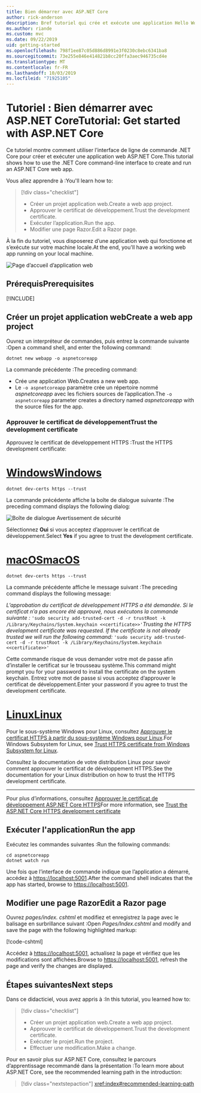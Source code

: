 ```yaml
---
title: Bien démarrer avec ASP.NET Core
author: rick-anderson
description: Bref tutoriel qui crée et exécute une application Hello World de base à l’aide d’ASP.NET Core.
ms.author: riande
ms.custom: mvc
ms.date: 09/22/2019
uid: getting-started
ms.openlocfilehash: 798f1ee87c05d886d8991e3f0230c8ebc6341ba8
ms.sourcegitcommit: 73e255e846e414821b8cc20ffa3aec946735cd4e
ms.translationtype: MT
ms.contentlocale: fr-FR
ms.lasthandoff: 10/03/2019
ms.locfileid: "71925105"
---
```

# <a name="tutorial-get-started-with-aspnet-core"></a><span data-ttu-id="08184-103">Tutoriel : Bien démarrer avec ASP.NET Core</span><span class="sxs-lookup"><span data-stu-id="08184-103">Tutorial: Get started with ASP.NET Core</span></span>

<span data-ttu-id="08184-104">Ce tutoriel montre comment utiliser l’interface de ligne de commande .NET Core pour créer et exécuter une application web ASP.NET Core.</span><span class="sxs-lookup"><span data-stu-id="08184-104">This tutorial shows how to use the .NET Core command-line interface to create and run an ASP.NET Core web app.</span></span>

<span data-ttu-id="08184-105">Vous allez apprendre à :</span><span class="sxs-lookup"><span data-stu-id="08184-105">You'll learn how to:</span></span>

> [!div class="checklist"]
> * <span data-ttu-id="08184-106">Créer un projet application web.</span><span class="sxs-lookup"><span data-stu-id="08184-106">Create a web app project.</span></span>
> * <span data-ttu-id="08184-107">Approuver le certificat de développement.</span><span class="sxs-lookup"><span data-stu-id="08184-107">Trust the development certificate.</span></span>
> * <span data-ttu-id="08184-108">Exécuter l’application.</span><span class="sxs-lookup"><span data-stu-id="08184-108">Run the app.</span></span>
> * <span data-ttu-id="08184-109">Modifier une page Razor.</span><span class="sxs-lookup"><span data-stu-id="08184-109">Edit a Razor page.</span></span>

<span data-ttu-id="08184-110">À la fin du tutoriel, vous disposerez d’une application web qui fonctionne et s’exécute sur votre machine locale.</span><span class="sxs-lookup"><span data-stu-id="08184-110">At the end, you'll have a working web app running on your local machine.</span></span>

![Page d’accueil d’application web](_static/home-page.png)

## <a name="prerequisites"></a><span data-ttu-id="08184-112">Prérequis</span><span class="sxs-lookup"><span data-stu-id="08184-112">Prerequisites</span></span>

[!INCLUDE[](~/includes/3.0-SDK.md)]

## <a name="create-a-web-app-project"></a><span data-ttu-id="08184-113">Créer un projet application web</span><span class="sxs-lookup"><span data-stu-id="08184-113">Create a web app project</span></span>

<span data-ttu-id="08184-114">Ouvrez un interpréteur de commandes, puis entrez la commande suivante :</span><span class="sxs-lookup"><span data-stu-id="08184-114">Open a command shell, and enter the following command:</span></span>

```dotnetcli
dotnet new webapp -o aspnetcoreapp
```

<span data-ttu-id="08184-115">La commande précédente :</span><span class="sxs-lookup"><span data-stu-id="08184-115">The preceding command:</span></span>

* <span data-ttu-id="08184-116">Crée une application Web.</span><span class="sxs-lookup"><span data-stu-id="08184-116">Creates a new web app.</span></span>  
* <span data-ttu-id="08184-117">Le `-o aspnetcoreapp` paramètre crée un répertoire nommé *aspnetcoreapp* avec les fichiers sources de l’application.</span><span class="sxs-lookup"><span data-stu-id="08184-117">The `-o aspnetcoreapp` parameter creates a directory named *aspnetcoreapp* with the source files for the app.</span></span>

### <a name="trust-the-development-certificate"></a><span data-ttu-id="08184-118">Approuver le certificat de développement</span><span class="sxs-lookup"><span data-stu-id="08184-118">Trust the development certificate</span></span>

<span data-ttu-id="08184-119">Approuvez le certificat de développement HTTPS :</span><span class="sxs-lookup"><span data-stu-id="08184-119">Trust the HTTPS development certificate:</span></span>

# <a name="windowstabwindows"></a>[<span data-ttu-id="08184-120">Windows</span><span class="sxs-lookup"><span data-stu-id="08184-120">Windows</span></span>](#tab/windows)

```dotnetcli
dotnet dev-certs https --trust
```

<span data-ttu-id="08184-121">La commande précédente affiche la boîte de dialogue suivante :</span><span class="sxs-lookup"><span data-stu-id="08184-121">The preceding command displays the following dialog:</span></span>

![Boîte de dialogue Avertissement de sécurité](~/getting-started/_static/cert.png)

<span data-ttu-id="08184-123">Sélectionnez **Oui** si vous acceptez d’approuver le certificat de développement.</span><span class="sxs-lookup"><span data-stu-id="08184-123">Select **Yes** if you agree to trust the development certificate.</span></span>

# <a name="macostabmacos"></a>[<span data-ttu-id="08184-124">macOS</span><span class="sxs-lookup"><span data-stu-id="08184-124">macOS</span></span>](#tab/macos)

```dotnetcli
dotnet dev-certs https --trust
```

<span data-ttu-id="08184-125">La commande précédente affiche le message suivant :</span><span class="sxs-lookup"><span data-stu-id="08184-125">The preceding command displays the following message:</span></span>

<span data-ttu-id="08184-126">*L’approbation du certificat de développement HTTPS a été demandée. Si le certificat n’a pas encore été approuvé, nous exécutons la commande suivante :* `'sudo security add-trusted-cert -d -r trustRoot -k /Library/Keychains/System.keychain <<certificate>>'`</span><span class="sxs-lookup"><span data-stu-id="08184-126">*Trusting the HTTPS development certificate was requested. If the certificate is not already trusted we will run the following command:* `'sudo security add-trusted-cert -d -r trustRoot -k /Library/Keychains/System.keychain <<certificate>>'`</span></span>

<span data-ttu-id="08184-127">Cette commande risque de vous demander votre mot de passe afin d’installer le certificat sur le trousseau système.</span><span class="sxs-lookup"><span data-stu-id="08184-127">This command might prompt you for your password to install the certificate on the system keychain.</span></span> <span data-ttu-id="08184-128">Entrez votre mot de passe si vous acceptez d’approuver le certificat de développement.</span><span class="sxs-lookup"><span data-stu-id="08184-128">Enter your password if you agree to trust the development certificate.</span></span>

# <a name="linuxtablinux"></a>[<span data-ttu-id="08184-129">Linux</span><span class="sxs-lookup"><span data-stu-id="08184-129">Linux</span></span>](#tab/linux)

<span data-ttu-id="08184-130">Pour le sous-système Windows pour Linux, consultez [Approuver le certificat HTTPS à partir du sous-système Windows pour Linux](xref:security/enforcing-ssl#wsl).</span><span class="sxs-lookup"><span data-stu-id="08184-130">For Windows Subsystem for Linux, see [Trust HTTPS certificate from Windows Subsystem for Linux](xref:security/enforcing-ssl#wsl).</span></span>

<span data-ttu-id="08184-131">Consultez la documentation de votre distribution Linux pour savoir comment approuver le certificat de développement HTTPS.</span><span class="sxs-lookup"><span data-stu-id="08184-131">See the documentation for your Linux distribution on how to trust the HTTPS development certificate.</span></span>

---

<span data-ttu-id="08184-132">Pour plus d’informations, consultez [Approuver le certificat de développement ASP.NET Core HTTPS](xref:security/enforcing-ssl#trust-the-aspnet-core-https-development-certificate-on-windows-and-macos)</span><span class="sxs-lookup"><span data-stu-id="08184-132">For more information, see [Trust the ASP.NET Core HTTPS development certificate](xref:security/enforcing-ssl#trust-the-aspnet-core-https-development-certificate-on-windows-and-macos)</span></span>

## <a name="run-the-app"></a><span data-ttu-id="08184-133">Exécuter l'application</span><span class="sxs-lookup"><span data-stu-id="08184-133">Run the app</span></span>

<span data-ttu-id="08184-134">Exécutez les commandes suivantes :</span><span class="sxs-lookup"><span data-stu-id="08184-134">Run the following commands:</span></span>

```dotnetcli
cd aspnetcoreapp
dotnet watch run
```

<span data-ttu-id="08184-135">Une fois que l’interface de commande indique que l’application a démarré, accédez à [https://localhost:5001](https://localhost:5001).</span><span class="sxs-lookup"><span data-stu-id="08184-135">After the command shell indicates that the app has started, browse to [https://localhost:5001](https://localhost:5001).</span></span>

## <a name="edit-a-razor-page"></a><span data-ttu-id="08184-136">Modifier une page Razor</span><span class="sxs-lookup"><span data-stu-id="08184-136">Edit a Razor page</span></span>

<span data-ttu-id="08184-137">Ouvrez *pages/index. cshtml* et modifiez et enregistrez la page avec le balisage en surbrillance suivant :</span><span class="sxs-lookup"><span data-stu-id="08184-137">Open *Pages/Index.cshtml* and modify and save the page with the following highlighted markup:</span></span>

[!code-cshtml[](sample/index.cshtml?highlight=9)]

<span data-ttu-id="08184-138">Accédez à [https://localhost:5001](https://localhost:5001), actualisez la page et vérifiez que les modifications sont affichées.</span><span class="sxs-lookup"><span data-stu-id="08184-138">Browse to [https://localhost:5001](https://localhost:5001), refresh the page and verify the changes are displayed.</span></span>

## <a name="next-steps"></a><span data-ttu-id="08184-139">Étapes suivantes</span><span class="sxs-lookup"><span data-stu-id="08184-139">Next steps</span></span>

<span data-ttu-id="08184-140">Dans ce didacticiel, vous avez appris à :</span><span class="sxs-lookup"><span data-stu-id="08184-140">In this tutorial, you learned how to:</span></span>

> [!div class="checklist"]
> * <span data-ttu-id="08184-141">Créer un projet application web.</span><span class="sxs-lookup"><span data-stu-id="08184-141">Create a web app project.</span></span>
> * <span data-ttu-id="08184-142">Approuver le certificat de développement.</span><span class="sxs-lookup"><span data-stu-id="08184-142">Trust the development certificate.</span></span>
> * <span data-ttu-id="08184-143">Exécuter le projet.</span><span class="sxs-lookup"><span data-stu-id="08184-143">Run the project.</span></span>
> * <span data-ttu-id="08184-144">Effectuer une modification.</span><span class="sxs-lookup"><span data-stu-id="08184-144">Make a change.</span></span>

<span data-ttu-id="08184-145">Pour en savoir plus sur ASP.NET Core, consultez le parcours d’apprentissage recommandé dans la présentation :</span><span class="sxs-lookup"><span data-stu-id="08184-145">To learn more about ASP.NET Core, see the recommended learning path in the introduction:</span></span>

> [!div class="nextstepaction"]
> <xref:index#recommended-learning-path>
